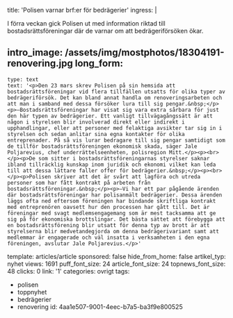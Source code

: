 title: 'Polisen varnar brf:er för bedrägerier'
ingress: |
  <p>I förra veckan gick Polisen ut med information riktad till bostadsrättsföreningar där de varnar om att bedrägeriförsöken ökar.
  </p>
  
intro_image: /assets/img/mostphotos/18304191-renovering.jpg
long_form:
  -
    type: text
    text: '<p>Den 23 mars skrev Polisen på sin hemsida att bostadsrättsföreningar vid flera tillfällen utsatts för olika typer av bedrägeriförsök. Det kan bland annat handla om renoveringsarbeten och att man i samband med dessa försöker lura till sig pengar.&nbsp;</p><p>–Bostadsrättsföreningar har visat sig vara extra sårbara för just den här typen av bedrägerier. Ett vanligt tillvägagångssätt är att någon i styrelsen blir involverad direkt eller indirekt i upphandlingar, eller att personer med felaktiga avsikter tar sig in i styrelsen och sedan anlitar sina egna kontakter för olika entreprenader. På så vis lurar bedragare till sig pengar samtidigt som de tillför bostadsrättsföreningen ekonomisk skada, säger Jale Poljarevius, chef underrättelseenheten, polisregion Mitt.</p><p><br></p><p>De som sitter i bostadsrättsföreningarnas styrelser saknar ibland tillräcklig kunskap inom juridik och ekonomi vilket kan leda till att dessa lättare faller offer för bedrägerier.&nbsp;</p><p><br></p><p>Polisen skriver att det är svårt att lagföra och utreda personer som har fått kontrakt på arbeten från bostadsrättsföreningar.&nbsp;</p><p>–Vi har ett par pågående ärenden där bostadsrättsföreningar har polisanmält bedrägerier. Dessa ärenden läggs ofta ned eftersom föreningen har bindande skriftliga kontrakt med entreprenören oavsett hur den processen har gått till. Det är föreningar med svagt medlemsengagemang som är mest tacksamma att ge sig på för ekonomiska brottslingar. Det bästa sättet att förebygga att en bostadsrättsförening blir utsatt för denna typ av brott är att styrelserna blir medvetandegjorda om denna bedrägerivariant samt att medlemmar är engagerade och väl insatta i verksamheten i den egna föreningen, avslutar Jale Poljarevius.</p>'
template: articles/article
sponsored: false
hide_from_home: false
artikel_typ: nyhet
views: 1691
puff_font_size: 24
article_font_size: 24
topnews_font_size: 48
clicks: 0
link: '1'
categories: ovrigt
tags:
  - polisen
  - toppnyhet
  - bedrägerier
  - renovering
id: 4aa1e507-9001-4eec-b7a5-ba3f9e800525
